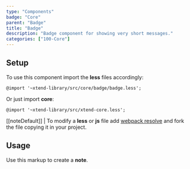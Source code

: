 ```yaml
---
type: "Components"
badge: "Core"
parent: "Badge"
title: "Badge"
description: "Badge component for showing very short messages."
categories: ["100-Core"]
---
```


## Setup

To use this component import the **less** files accordingly:

```less
@import '~xtend-library/src/core/badge/badge.less';
```

Or just import **core**:

```less
@import '~xtend-library/src/xtend-core.less';
```

[[noteDefault]]
| To modify a **less** or **js** file add [webpack resolve](/introduction/setup#usage-webpack) and fork the file copying it in your project.

## Usage

Use this markup to create a **note**.

<script type="text/plain" class="language-markup">
  <div class="badge-container">
  
      <div class="badge badge-default">
        <!-- content -->
      </div>
      
      <div class="badge badge-default">
        <!-- content -->
      </div>
      
  </div>
</script>
